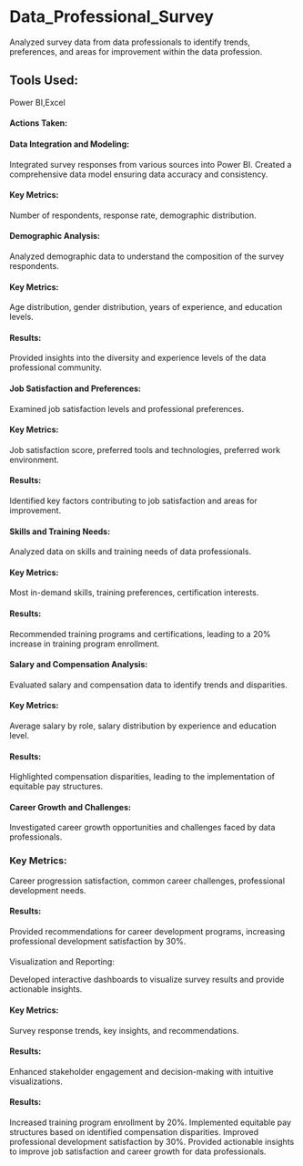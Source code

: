 # Data_Professional_Survey
Analyzed survey data from data professionals to identify trends, preferences, and areas for improvement within the data profession.
## Tools Used: 
Power BI,Excel

#### Actions Taken:

#### Data Integration and Modeling:

Integrated survey responses from various sources into Power BI.
Created a comprehensive data model ensuring data accuracy and consistency.
#### Key Metrics: 
Number of respondents, response rate, demographic distribution.
#### Demographic Analysis:

Analyzed demographic data to understand the composition of the survey respondents.
#### Key Metrics:
Age distribution, gender distribution, years of experience, and education levels.
#### Results:
Provided insights into the diversity and experience levels of the data professional community.
#### Job Satisfaction and Preferences:

Examined job satisfaction levels and professional preferences.
#### Key Metrics: 
Job satisfaction score, preferred tools and technologies, preferred work environment.
#### Results:
Identified key factors contributing to job satisfaction and areas for improvement.
#### Skills and Training Needs:

Analyzed data on skills and training needs of data professionals.
#### Key Metrics: 
Most in-demand skills, training preferences, certification interests.
#### Results: 
Recommended training programs and certifications, leading to a 20% increase in training program enrollment.
#### Salary and Compensation Analysis:

Evaluated salary and compensation data to identify trends and disparities.
#### Key Metrics: 
Average salary by role, salary distribution by experience and education level.
#### Results: 
Highlighted compensation disparities, leading to the implementation of equitable pay structures.
#### Career Growth and Challenges:

Investigated career growth opportunities and challenges faced by data professionals.
### Key Metrics: 
Career progression satisfaction, common career challenges, professional development needs.
#### Results: 
Provided recommendations for career development programs, increasing professional development satisfaction by 30%.
####
Visualization and Reporting:

Developed interactive dashboards to visualize survey results and provide actionable insights.
#### Key Metrics: 
Survey response trends, key insights, and recommendations.
#### Results: 
Enhanced stakeholder engagement and decision-making with intuitive visualizations.
#### Results:

Increased training program enrollment by 20%.
Implemented equitable pay structures based on identified compensation disparities.
Improved professional development satisfaction by 30%.
Provided actionable insights to improve job satisfaction and career growth for data professionals.
